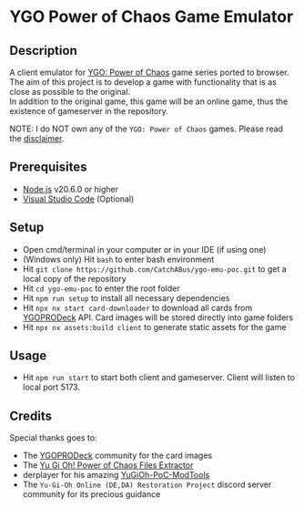 # YGO Power of Chaos Game Emulator

## Description
A client emulator for [YGO: Power of Chaos](https://yugipedia.com/wiki/Yu-Gi-Oh!_Power_of_Chaos) game series ported to browser.  
The aim of this project is to develop a game with functionality that is as close as possible to the original.  
In addition to the original game, this game will be an online game, thus the existence of gameserver in the repository.  

NOTE: I do NOT own any of the `YGO: Power of Chaos` games. Please read the [disclaimer](https://github.com/CatchABus/ygo-emu-poc/blob/main/DISCLAIMER.md).

## Prerequisites
- [Node.js](https://nodejs.org) v20.6.0 or higher
- [Visual Studio Code](https://code.visualstudio.com) (Optional)

## Setup
- Open cmd/terminal in your computer or in your IDE (if using one)
- (Windows only) Hit `bash` to enter bash environment
- Hit `git clone https://github.com/CatchABus/ygo-emu-poc.git` to get a local copy of the repository
- Hit `cd ygo-emu-poc` to enter the root folder
- Hit `npm run setup` to install all necessary dependencies
- Hit `npx nx start card-downloader` to download all cards from [YGOPRODeck](https://ygoprodeck.com/api-guide) API. Card images will be stored directly into game folders
- Hit `npx nx assets:build client` to generate static assets for the game

## Usage
- Hit `npm run start` to start both client and gameserver. Client will listen to local port 5173.

## Credits
Special thanks goes to:
- The [YGOPRODeck](https://ygoprodeck.com) community for the card images
- The [Yu Gi Oh! Power of Chaos Files Extractor](https://yugiohextractor.sourceforge.net)
- derplayer for his amazing [YuGiOh-PoC-ModTools](https://github.com/derplayer/YuGiOh-PoC-ModTools)
- The `Yu-Gi-Oh Online (DE,DA) Restoration Project` discord server community for its precious guidance